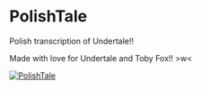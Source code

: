 # PolishTale
Polish transcription of Undertale!!

Made with love for Undertale and Toby Fox!! >w<

[![PolishTale](https://img.youtube.com/vi/LdV79crBDuo/hqdefault.jpg])](https://youtu.be/LdV79crBDuo)
